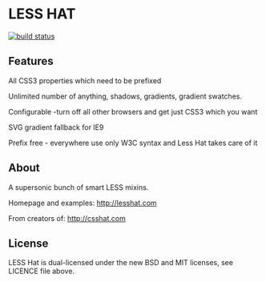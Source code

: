 # LESS HAT

[![build status](https://api.travis-ci.org/jankuca/lesshat.png)](http://travis-ci.org/jankuca/lesshat)

## Features

All CSS3 properties which need to be prefixed

Unlimited number of anything, shadows, gradients, gradient swatches.

Configurable -turn off all other browsers and get just CSS3 which you want

SVG gradient fallback for IE9

Prefix free - everywhere use only W3C syntax and Less Hat takes care of it


## About

A supersonic bunch of smart LESS mixins.

Homepage and examples: http://lesshat.com

From creators of: http://csshat.com

## License

LESS Hat is dual-licensed under the new BSD and MIT licenses, see LICENCE file above.
